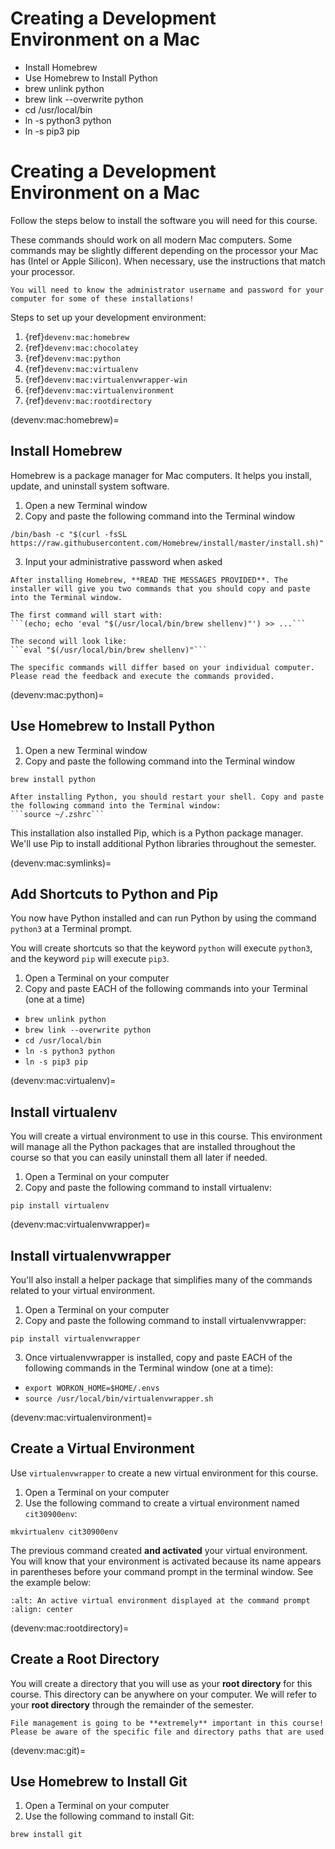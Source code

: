 # Creating a Development Environment on a Mac

* Install Homebrew
* Use Homebrew to Install Python
* brew unlink python
* brew link --overwrite python
* cd /usr/local/bin
* ln -s python3 python
* ln -s pip3 pip

# Creating a Development Environment on a Mac

Follow the steps below to install the software you will need for this course.

These commands should work on all modern Mac computers. Some commands may be slightly different depending on the processor your Mac has (Intel or Apple Silicon). When necessary, use the instructions that match your processor.

```{important}
You will need to know the administrator username and password for your computer for some of these installations!
```

Steps to set up your development environment:
1. {ref}`devenv:mac:homebrew`
2. {ref}`devenv:mac:chocolatey`
3. {ref}`devenv:mac:python`
4. {ref}`devenv:mac:virtualenv`
5. {ref}`devenv:mac:virtualenvwrapper-win`
6. {ref}`devenv:mac:virtualenvironment`
7. {ref}`devenv:mac:rootdirectory`

(devenv:mac:homebrew)=
## Install Homebrew
Homebrew is a package manager for Mac computers. It helps you install, update, and uninstall system software.

1. Open a new Terminal window
2. Copy and paste the following command into the Terminal window

```
/bin/bash -c "$(curl -fsSL https://raw.githubusercontent.com/Homebrew/install/master/install.sh)"
```

3. Input your administrative password when asked

```{important}
After installing Homebrew, **READ THE MESSAGES PROVIDED**. The installer will give you two commands that you should copy and paste into the Terminal window.

The first command will start with:
```(echo; echo 'eval "$(/usr/local/bin/brew shellenv)"') >> ...```

The second will look like:
```eval "$(/usr/local/bin/brew shellenv)"```

The specific commands will differ based on your individual computer. Please read the feedback and execute the commands provided.
```


(devenv:mac:python)=
## Use Homebrew to Install Python
1. Open a new Terminal window
2. Copy and paste the following command into the Terminal window

```
brew install python
```

```{important}
After installing Python, you should restart your shell. Copy and paste the following command into the Terminal window:
```source ~/.zshrc```
```
This installation also installed Pip, which is a Python package manager. We'll use Pip to install additional Python libraries throughout the semester.

(devenv:mac:symlinks)=
## Add Shortcuts to Python and Pip
You now have Python installed and can run Python by using the command `python3` at a Terminal prompt.

You will create shortcuts so that the keyword `python` will execute `python3`, and the keyword `pip` will execute `pip3`.

1. Open a Terminal on your computer
2. Copy and paste EACH of the following commands into your Terminal (one at a time)
* `brew unlink python`
* `brew link --overwrite python`
* `cd /usr/local/bin`
* `ln -s python3 python`
* `ln -s pip3 pip`

(devenv:mac:virtualenv)=
## Install virtualenv
You will create a virtual environment to use in this course. This environment will manage all the Python packages that are installed throughout the course so that you can easily uninstall them all later if needed.

1. Open a Terminal on your computer
2. Copy and paste the following command to install virtualenv:

```
pip install virtualenv
```

(devenv:mac:virtualenvwrapper)=
## Install virtualenvwrapper
You'll also install a helper package that simplifies many of the commands related to your virtual environment.

1. Open a Terminal on your computer
2. Copy and paste the following command to install virtualenvwrapper:

```
pip install virtualenvwrapper
```

3. Once virtualenvwrapper is installed, copy and paste EACH of the following commands in the Terminal window (one at a time):

* `export WORKON_HOME=$HOME/.envs`
* `source /usr/local/bin/virtualenvwrapper.sh`

(devenv:mac:virtualenvironment)=
## Create a Virtual Environment
Use `virtualenvwrapper` to create a new virtual environment for this course.

1. Open a Terminal on your computer
2. Use the following command to create a virtual environment named `cit30900env`:

```
mkvirtualenv cit30900env
```

The previous command created **and activated** your virtual environment. You will know that your environment is activated because its name appears in parentheses before your command prompt in the terminal window. See the example below:

```{image} img/mac-active-ve.png
:alt: An active virtual environment displayed at the command prompt
:align: center
```

(devenv:mac:rootdirectory)=
## Create a Root Directory 
You will create a directory that you will use as your **root directory** for this course. This directory can be anywhere on your computer. We will refer to your **root directory** through the remainder of the semester.

```{important}
File management is going to be **extremely** important in this course! Please be aware of the specific file and directory paths that are used
```

(devenv:mac:git)=
## Use Homebrew to Install Git
1. Open a Terminal on your computer
2. Use the following command to install Git:

```
brew install git
```